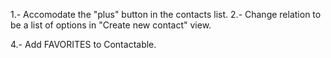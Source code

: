 1.- Accomodate the "plus" button in the contacts list.
2.- Change relation to be a list of options in "Create new contact" view.
<!-- 3.- Fix positions of data in Contact Detail. -->
4.- Add FAVORITES to Contactable.
